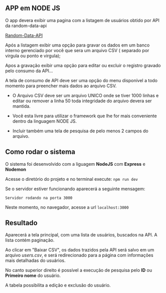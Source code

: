 ## APP em NODE JS

O app devera exibir uma pagina com a listagem de usuários obtido por API da random-data-api

[Random-Data-API](https://random-data-api.com/documentation)

Após a listagem exibir uma opção para gravar os dados em um banco interno gerenciado por você que sera um arquivo CSV ( separado por virgula ou ponto e virgula);

Apos a gravação exibir uma opção para editar ou excluir o registro gravado pelo consumo da API...

A tela de consumo de API deve ser uma opção do menu disponível a todo momento para preencher mais dados ao arquivo CSV.

- O Arquivo CSV deve ser um arquivo UNICO onde se tiver 1000 linhas e editar ou remover a linha 50 toda integridade do arquivo devera ser mantida.

- Você esta livre para utilizar o framework que lhe for mais conveniente dentro da linguagem NODE JS.

- Incluir também uma tela de pesquisa de pelo menos 2 campos do arquivo.

## Como rodar o sistema

O sistema foi desenvolvido com a liguagem **NodeJS** com **Express** e **Nodemon**

Acesse o diretório do projeto e no terminal execute:
`npm run dev`

Se o servidor estiver funcionando aparecerá a seguinte mensagem:

`Servidor rodando na porta 3000`

Neste momento, no navegador, acesse a url `localhost:3000`

## Resultado

Aparecerá a tela principal, com uma lista de usuários, buscados na API. A lista contém paginação.

Ao clicar em "Baixar CSV", os dados trazidos pela API será salvo em um arquivo _users.csv_, e será redirecionado para a página com informações mais detalhadas do usuários.

No canto superior direito é possível a execução de pesquisa pelo **ID** ou **Primeiro nome** do usuário.

A tabela possibilita a edição e exclusão do usuário.
